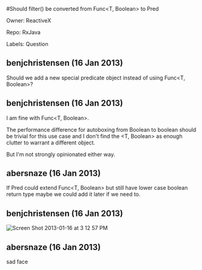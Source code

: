 #Should filter() be converted from Func<T, Boolean> to Pred<T>

Owner: ReactiveX

Repo: RxJava

Labels: Question 

## benjchristensen (16 Jan 2013)

Should we add a new special predicate object instead of using Func<T, Boolean>?


## benjchristensen (16 Jan 2013)

I am fine with Func<T, Boolean>.

The performance difference for autoboxing from Boolean to boolean should be trivial for this use case and I don't find the <T, Boolean> as enough clutter to warrant a different object.

But I'm not strongly opinionated either way.


## abersnaze (16 Jan 2013)

If Pred<T> could extend Func<T, Boolean> but still have lower case boolean return type maybe we could add it later if we need to.


## benjchristensen (16 Jan 2013)

![Screen Shot 2013-01-16 at 3 12 57 PM](https://f.cloud.github.com/assets/813492/73146/53184e52-6032-11e2-972a-886ee307b5ec.png)


## abersnaze (16 Jan 2013)

sad face


